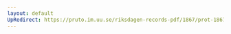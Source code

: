 ```yaml
---
layout: default
UpRedirect: https://pruto.im.uu.se/riksdagen-records-pdf/1867/prot-1867--fk--415/prot-1867--fk--415_006.pdf
---
```

